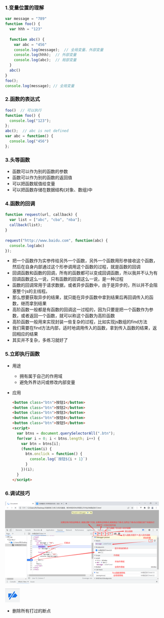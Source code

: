### 1.变量位置的理解

```js
var message = "789"
function foo() {
  var hhh = "123"

  function abc() {
    var abc = "456"
    console.log(message);  // 全局变量、外部变量
    console.log(hhh);  // 外部变量
    console.log(abc);  // 局部变量
  }
  abc()
}
foo();
console.log(message); // 全局变量
```

### 2.函数的表达式

```js
foo()  // 可以执行
function foo() {
  console.log("123");
};
abc();  // abc is not defined
var abc = function() {
  console.log("456")
};
```

### 3.头等函数

- 函数可以作为别的函数的参数
- 函数可以作为别的函数的返回值
- 可以把函数赋值给变量
- 可以把函数存储在数据结构(对象、数组)中

### 4.函数的回调

```js
function request(url, callback) {
  var list = ["abc", "cba", "nba"];
  callback(list);
}

request("http://www.baidu.com", function(abc) {
  console.log(abc)
});
```

- 把一个函数作为实参传给另外一个函数，另外一个函数用形参接收这个函数，然后在自身内部通过这个形参调用这个函数的过程，就是函数的回调
- 回调函数和函数的回调，所有的函数都可以变成回调函数，所以我并不认为有回调函数这么一说，只有函数的回调这么一说，是一种过程
- 函数的回调常用于请求数据，或者异步函数中，由于是异步的，所以并不会阻塞整个js的主线程。
- 那么想要获取异步的结果，就只能在异步函数中拿到结果后再回调传入的函数，继而拿到结果
- 高阶函数一般都是有函数的回调这一过程的，因为只要是把一个函数作为参数，或者返回一个函数，就可以称这个函数为高阶函数
- 高阶函数一般用来实现封装一些复杂的过程，比如实现js数组的find方法
- 我们需要在find方法内部，适时地调用传入的函数，拿到传入函数的结果，返回相应的结果
- 其实并不复杂，多练习就好了

### 5.立即执行函数

- 用途

  - 拥有属于自己的作用域
  - 避免外界访问或修改内部变量

- 应用

  ```html
  <button class="btn">按钮1</button>
  <button class="btn">按钮2</button>
  <button class="btn">按钮3</button>
  <button class="btn">按钮4</button>
  <button class="btn">按钮5</button>
  <script>
    var btns = document.querySelectorAll(".btn");
    for(var i = 0; i < btns.length; i++) {
      var btn = btns[i];
      (function(i) {
        btn.onclick = function() {
          console.log(`按钮${i + 1}`)
        }
      })(i);
    }
  </script>
  ```

### 6.调试技巧

![image-20220513090628392](images/image-20220513090628392.png)

![image-20220513090639680](images/image-20220513090639680.png)

- 删除所有打过的断点